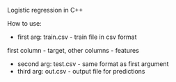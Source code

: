 
Logistic regression in C++

How to use:
- first arg: train.csv - train file in csv format

first column - target, other columns - features
- second arg: test.csv - same format as first argument
- third arg: out.csv - output file for predictions
